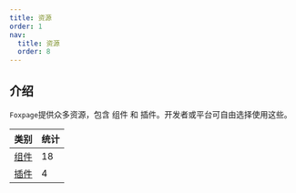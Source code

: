 ```yaml
---
title: 资源
order: 1
nav:
  title: 资源
  order: 8
---
```


## 介绍

`Foxpage`提供众多资源，包含 组件 和 插件。开发者或平台可自由选择使用这些。

| 类别                        | 统计 |
| --------------------------- | ---- |
| [组件](/resource/component) | 18   |
| [插件](/resource/plugin)    | 4    |

